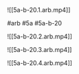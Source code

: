 

![[5a-b-20.1.arb.mp4]]

#arb #5a #5a-b-20



![[5a-b-20.2.arb.mp4]]



![[5a-b-20.3.arb.mp4]]



![[5a-b-20.4.arb.mp4]]

